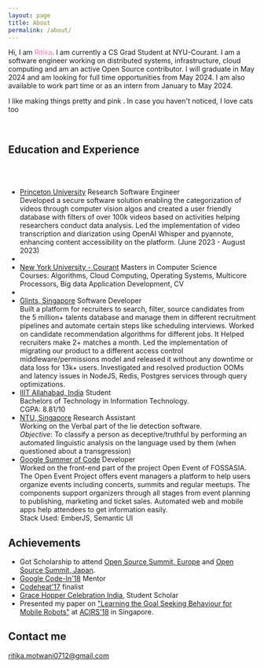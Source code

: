 ```yaml
---
layout: page
title: About
permalink: /about/
---
```


<p>Hi, I am <span style="color: #FE7BB0">Ritika</span>. I am currently a CS Grad Student at NYU-Courant. I am a software engineer working on distributed systems, infrastructure, cloud computing and am an active Open Source contributor. I will graduate in May 2024 and am looking for full time opportunities from May 2024. I am also available to work part time or as an intern from January to May 2024.</p>
<p>I like making things pretty and pink <i class='fas fa-star' id="star"></i>. In case you haven't noticed, I love cats too <i class="fab fa-github-square" id="paw"></i></p>
&nbsp;
&nbsp;

## Education and Experience
<br/>
<br/>

<ul class="timeline">
  <!-- Item 1 -->
  <li>
      <div class="direction-r">
        <div class="flag-wrapper">
          <span class="hexa"></span>
          <span class="flag"><a href="https://researchcomputing.princeton.edu/" target="_blank" class="effect-increase">Princeton University</a></span>
          <span class="time-wrapper"><span class="time">Research Software Engineer</span></span>
        </div>
        <div class="desc">
            Developed a secure software solution enabling the categorization of videos through computer vision algos and created a user friendly database with filters of over 100k videos based on activities helping researchers conduct data analysis. Led the implementation of video transcription and diarization using OpenAI Whisper and pyannote, enhancing content accessibility on the platform. (June 2023 - August 2023)
        </div>
      </div>
    </li>
  <li>
  <li>
      <div class="direction-l">
        <div class="flag-wrapper">
          <span class="hexa"></span>
          <span class="flag"><a href="https://www.nyu.edu/" target="_blank" class="effect-increase">New York University - Courant</a></span>
          <span class="time-wrapper"><span class="time">Masters in Computer Science</span></span>
        </div>
        <div class="desc">
           Courses: Algorithms, Cloud Computing, Operating Systems, Multicore Processors, Big data Application Development, CV
        </div>
      </div>
    </li>
  <li>
  <li>
      <div class="direction-r">
        <div class="flag-wrapper">
          <span class="hexa"></span>
          <span class="flag"><a href="https://glints.com" target="_blank" class="effect-increase">Glints, Singapore</a></span>
          <span class="time-wrapper"><span class="time">Software Developer</span></span>
        </div>
        <div class="desc">
          Built a platform for recruiters to search, filter, source candidates from the 5 million+ talents database and manage them in different recruitment pipelines and automate certain steps like scheduling interviews. Worked on candidate recommendation algorithms for different jobs. It Helped recruiters make 2+ matches a month. Led the implementation of migrating our product to a different access control middleware/permissions model and released it without any downtime or data loss for 13k+ users. Investigated and resolved production OOMs and latency issues in NodeJS, Redis, Postgres services through query optimizations.
        </div>
      </div>
    </li>
  <li>
    <div class="direction-l">
      <div class="flag-wrapper">
        <span class="hexa"></span>
        <span class="flag"><a href="https://iiita.ac.in" target="_blank" class="effect-increase">IIIT Allahabad, India</a></span>
        <span class="time-wrapper"><span class="time">Student</span></span>
      </div>
      <div class="desc">
        Bachelors of Technology in Information Technology.<br/>
        CGPA: 8.81/10<br/>
      </div>
    </div>
  </li>

  <!-- Item 2 -->
  <li>
    <div class="direction-l">
      <div class="flag-wrapper">
        <span class="hexa"></span>
        <span class="flag"><a href="https://www.ntu.edu.sg/Pages/home.aspx" target="_blank" class="effect-increase">NTU, Singapore</a></span>
        <span class="time-wrapper"><span class="time">Research Assistant</span></span>
      </div>
      <div class="desc">
        Working on the Verbal part of the lie detection software. <br />
        <i>Objective</i>: To classify a person as deceptive/truthful by performing an automated linguistic analysis on the language used by them (when questioned about a transgression)
      </div>
    </div>
  </li>
  <li>
    <div class="direction-r">
      <div class="flag-wrapper">
        <span class="hexa"></span>
        <span class="flag"><a href="https://summerofcode.withgoogle.com/" target="_blank" class="effect-increase">Google Summer of Code</a></span>
        <span class="time-wrapper"><span class="time">Developer</span></span>
      </div>
      <div class="desc">Worked on the front-end part of the project Open Event of FOSSASIA. The Open Event Project offers event managers a platform to help users organize events including concerts, summits and regular meetups. The components support organizers through all stages from event planning to publishing, marketing and ticket sales. Automated web and mobile apps help attendees to get information easily.<br />
        Stack Used: EmberJS, Semantic UI
      </div>
    </div>
  </li>
</ul>


<div id="tuna" class="scrolling"></div>
<script>
var animationStarted = false;
window.onscroll = function (e) {
if(!animationStarted){
document.getElementById("tuna").classList.remove('scrolling');
setTimeout(function(){animationStarted=false},1000);

}
isScrolling=true;
setTimeout(function(){
document.getElementById("tuna").classList.add('scrolling');
animationStarted=true
}, 100);
}
</script>


## Achievements

* Got Scholarship to attend <a href="https://events.linuxfoundation.org/events/open-source-summit-europe-2019/" target="_blank"><span class="underline--magical">Open Source Summit, Europe</span></a> and <a href="https://events.linuxfoundation.org/events/open-source-summit-japan-2019/attend/about/" target="_blank"><span class="underline--magical">Open Source Summit, Japan</span></a>.
* <a href="https://codein.withgoogle.com/" target="_blank"><span class="underline--magical">Google Code-In'18</span></a> Mentor
* <a href="https://2017.codeheat.org/" target="_blank"><span class="underline--magical">Codeheat'17</span></a> finalist
* <a href="http://ghcindia.anitab.org/" target="_blank"><span class="underline--magical">Grace Hopper Celebration India</span></a>, Student Scholar
* Presented my paper on <a href="https://ieeexplore.ieee.org/abstract/document/8467230" target="_blank"><span class="underline--magical">"Learning the Goal Seeking Behaviour for Mobile Robots"</span></a> at <a href="http://www.acirs.org/" target="_blank"><span class="underline--magical">ACIRS'18</span></a> in Singapore.


## Contact me

[ritika.motwani0712@gmail.com](mailto:ritika.motwani0712@gmail.com)
